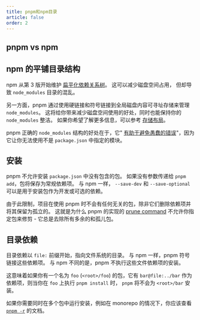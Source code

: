 ```yaml
---
title: pnpm和npm目录
article: false
order: 2
---
```


## pnpm vs npm

## npm 的平铺目录结构

npm 从第 3 版开始维护 [扁平化依赖关系树](https://github.com/npm/npm/issues/6912)。 这可以减少磁盘空间占用， 但却导致 `node_modules` 目录的混乱。

另一方面，pnpm 通过使用硬链接和符号链接到全局磁盘内容可寻址存储来管理 `node_modules`。 这将给你带来减少磁盘空间使用的好处，同时也能保持你的 `node_modules` 整洁。 如果你希望了解更多信息，可以参考 [存储布局](https://pnpm.io/zh/symlinked-node-modules-structure)。

pnpm 正确的 `node_modules` 结构的好处在于，它" [有助于避免愚蠢的错误](https://www.kochan.io/nodejs/pnpms-strictness-helps-to-avoid-silly-bugs.html)"，因为它让你无法使用不是 `package.json` 中指定的模块。

## 安装

pnpm 不允许安装 `package.json` 中没有包含的包。 如果没有参数传递给 `pnpm add`，包将保存为常规依赖项。 与 npm 一样， `--save-dev` 和 `--save-optional` 可以是用于安装包作为开发或可选的依赖。

由于此限制，项目在使用 pnpm 时不会有任何无关的包，除非它们删除依赖项并将其保留为孤立的。 这就是为什么 pnpm 的实现的 [prune command](https://pnpm.io/zh/cli/prune) 不允许你指定包来修剪 - 它总是去除所有多余的和孤儿包。

## 目录依赖

目录依赖以 `file:` 前缀开始，指向文件系统的目录。 与 npm 一样，pnpm 符号链接这些依赖项。 与 npm 不同的是，pnpm 不执行这些文件依赖项的安装。

这意味着如果你有一个名为 `foo` (`<root>/foo`) 的包，它有 `bar@file:../bar` 作为依赖项，则当你在 `foo` 上执行 `pnpm install` 时， `pnpm` 将不会为 `<root>/bar` 安装。

如果你需要同时在多个包中运行安装，例如在 monorepo 的情况下，你应该查看 [`pnpm -r`](https://pnpm.io/zh/cli/recursive) 的文档。